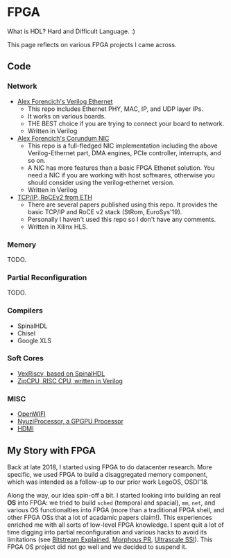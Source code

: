 # FPGA

What is HDL? Hard and Difficult Language. :)

This page reflects on various FPGA projects I came across.

## Code

### Network

- [Alex Forencich's Verilog Ethernet](https://github.com/alexforencich/verilog-ethernet)
    - This repo includes Ethernet PHY, MAC, IP, and UDP layer IPs.
    - It works on various boards.
    - THE BEST choice if you are trying to connect your board to network.
    - Written in Verilog
- [Alex Forencich's Corundum NIC](https://github.com/corundum/corundum)
    - This repo is a full-fledged NIC implementation including the above
      Verilog-Ethernet part, DMA engines, PCIe controller, interrupts,
      and so on.
    - A NIC has more features than a basic FPGA Ethenet solution.
      You need a NIC if you are working with host softwares,
      otherwise you should consider using the verilog-ethernet version.
    - Written in Verilog
- [TCP/IP, RoCEv2 from ETH](https://github.com/fpgasystems/fpga-network-stack)
    - There are several papers published using this repo.
      It provides the basic TCP/IP and RoCE v2 stack (StRom, EuroSys'19).
    - Personally I haven't used this repo so I don't have any comments.
    - Written in Xilinx HLS.

### Memory

TODO.

### Partial Reconfiguration

TODO.

### Compilers

- SpinalHDL
- Chisel
- Google XLS

### Soft Cores

- [VexRiscv, based on SpinalHDL](https://github.com/SpinalHDL/VexRiscv)
- [ZipCPU, RISC CPU, written in Verilog](https://github.com/ZipCPU/zipcpu)

### MISC

- [OpenWIFI](https://github.com/open-sdr/openwifi)
- [NyuziProcessor, a GPGPU Processor](https://github.com/jbush001/NyuziProcessor)
- [HDMI](https://github.com/hdl-util/hdmi)

## My Story with FPGA

Back at late 2018, I started using FPGA to do datacenter research.
More specific, we used FPGA to build a disaggregated memory component,
which was intended as a follow-up to our prior work LegoOS, OSDI'18.

Along the way, our idea spin-off a bit. I started looking into building
an real **OS** into FPGA: we tried to build `sched` (temporal and spacial), `mm`, `net`,
and various OS functionalties into FPGA (more than a traditional FPGA shell,
and other FPGA OSs that a lot of acadamic papers claim!).
This experiences enriched me with all sorts of low-level FPGA knowledge.
I spent quit a lot of time digging into partial reconfiguration and
various hacks to avoid its limitations
(see [Bitstream Explained](http://lastweek.io/fpga/bitstream/),
[Morphous PR](http://lastweek.io/fpga/pr/),
[Ultrascale SSI](https://forums.xilinx.com/t5/FPGA-Configuration/Issues-with-ll-and-msk-file-with-an-SSI-Ultrascale-chip-VCU118/td-p/1047253)).
This FPGA OS project did not go well and we decided to suspend it.
